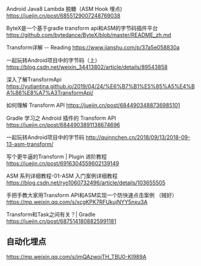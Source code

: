Android Java8 Lambda 脱糖（ASM Hook 埋点)
https://juejin.cn/post/6855129007248769038

ByteX是一个基于gradle transform api和ASM的字节码插件平台
https://github.com/bytedance/ByteX/blob/master/README_zh.md

Transform详解 -- Reading
https://www.jianshu.com/p/37a5e058830a 

一起玩转Android项目中的字节码（上）
https://blog.csdn.net/weixin_34413802/article/details/89543858

深入了解TransformApi
https://yutiantina.github.io/2019/04/24/%E6%B7%B1%E5%85%A5%E4%BA%86%E8%A7%A3TransformApi/

如何理解 Transform API
https://juejin.cn/post/6844903488736985101

Gradle 学习之 Android 插件的 Transform API
https://juejin.cn/post/6844903891138674696


一起玩转Android项目中的字节码
http://quinnchen.cn/2018/09/13/2018-09-13-asm-transform/

写个更牛逼的Transform | Plugin 进阶教程
https://juejin.cn/post/6916304559602139149

ASM 系列详细教程-01-ASM 入门案例详细教程
https://blog.csdn.net/ryo1060732496/article/details/103655505

手把手教大家用Transform API和ASM实现一个防快速点击案例 （贼好）
https://mp.weixin.qq.com/s/xcgKPK7RFUkujNYY5nxu3A

Transform和Task之间有关？| Gradle
https://juejin.cn/post/6875141808825991181

## 自动化埋点
https://mp.weixin.qq.com/s/jmQAzwoiTH_TBU0-KI989A